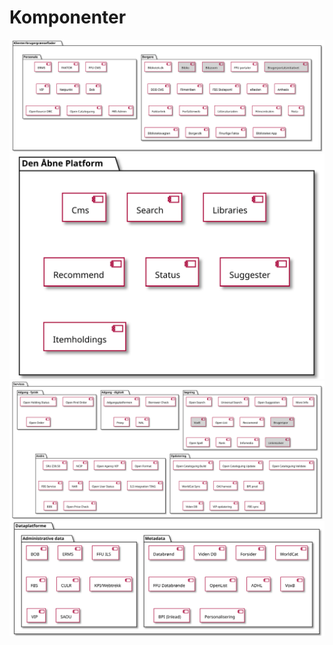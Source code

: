 # Komponenter

![Clients](clients.svg)
![OpenPlatform](OpenPlatform.svg)
![Services](services.svg)
![Dataplatforms](dataplatforms.svg)


